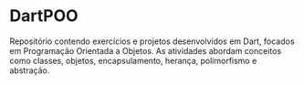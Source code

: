# DartPOO
Repositório contendo exercícios e projetos desenvolvidos em Dart, focados em Programação Orientada a Objetos. As atividades abordam conceitos como classes, objetos, encapsulamento, herança, polimorfismo e abstração.

